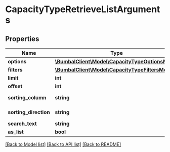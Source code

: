 # CapacityTypeRetrieveListArguments

## Properties
Name | Type | Description | Notes
------------ | ------------- | ------------- | -------------
**options** | [**\BumbalClient\Model\CapacityTypeOptionsModel**](CapacityTypeOptionsModel.md) |  | [optional] 
**filters** | [**\BumbalClient\Model\CapacityTypeFiltersModel**](CapacityTypeFiltersModel.md) |  | [optional] 
**limit** | **int** |  | [optional] 
**offset** | **int** |  | [optional] 
**sorting_column** | **string** | Sorting Column | [optional] 
**sorting_direction** | **string** | Sorting Direction | [optional] 
**search_text** | **string** |  | [optional] 
**as_list** | **bool** |  | [optional] 

[[Back to Model list]](../README.md#documentation-for-models) [[Back to API list]](../README.md#documentation-for-api-endpoints) [[Back to README]](../README.md)


